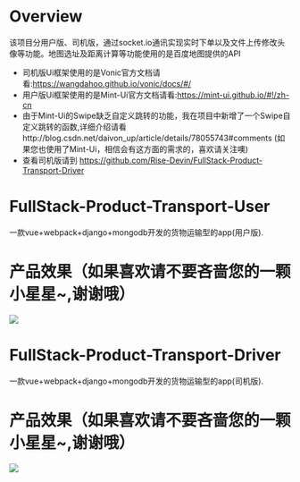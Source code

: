 # Overview
该项目分用户版、司机版，通过socket.io通讯实现实时下单以及文件上传修改头像等功能。地图选址及距离计算等功能使用的是百度地图提供的API

* 司机版Ui框架使用的是Vonic官方文档请看:https://wangdahoo.github.io/vonic/docs/#/
* 用户版Ui框架使用的是Mint-Ui官方文档请看:https://mint-ui.github.io/#!/zh-cn
* 由于Mint-Ui的Swipe缺乏自定义跳转的功能，我在项目中新增了一个Swipe自定义跳转的函数,详细介绍请看http://blog.csdn.net/daivon_up/article/details/78055743#comments (如果您也使用了Mint-Ui，相信会有这方面的需求的，喜欢请关注噢)
* 查看司机版请到 https://github.com/Rise-Devin/FullStack-Product-Transport-Driver

# FullStack-Product-Transport-User
一款vue+webpack+django+mongodb开发的货物运输型的app(用户版).
# 产品效果（如果喜欢请不要吝啬您的一颗小星星~,谢谢哦）
![](https://raw.githubusercontent.com/Rise-Devin/FullStack-Product-Transport-User/master/media/tohcart-user.gif)

# FullStack-Product-Transport-Driver
一款vue+webpack+django+mongodb开发的货物运输型的app(司机版).

# 产品效果（如果喜欢请不要吝啬您的一颗小星星~,谢谢哦）
![](https://raw.githubusercontent.com/Rise-Devin/FullStack-Product-Transport-Driver/master/tohcart.gif)


